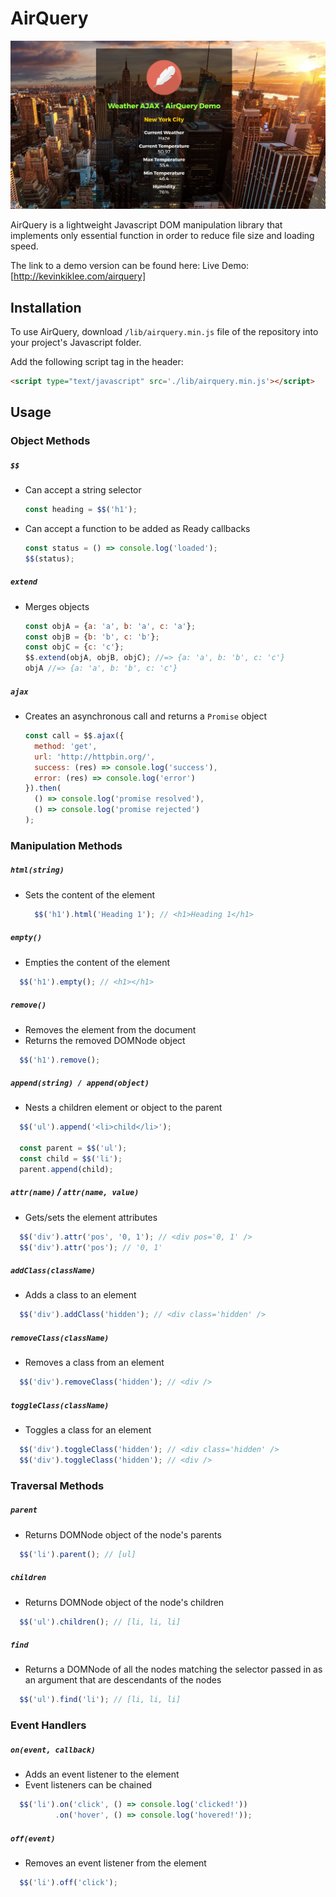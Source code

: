 # AirQuery

![Demo Screenshot](/assets/airquery-demo.png)

AirQuery is a lightweight Javascript DOM manipulation library that implements only essential function in order to reduce file size and loading speed.

The link to a demo version can be found here:
Live Demo: [http://kevinkiklee.com/airquery]

## Installation

To use AirQuery, download `/lib/airquery.min.js` file of the repository into your project's Javascript folder.

Add the following script tag in the header:

```html
<script type="text/javascript" src='./lib/airquery.min.js'></script>
```

## Usage

### Object Methods

##### `$$`
- Can accept a string selector
  ```javascript
  const heading = $$('h1');
  ```

- Can accept a function to be added as Ready callbacks
  ```javascript
  const status = () => console.log('loaded');
  $$(status);
  ```

##### `extend`
- Merges objects

  ```javascript
  const objA = {a: 'a', b: 'a', c: 'a'};
  const objB = {b: 'b', c: 'b'};
  const objC = {c: 'c'};
  $$.extend(objA, objB, objC); //=> {a: 'a', b: 'b', c: 'c'}
  objA //=> {a: 'a', b: 'b', c: 'c'}
  ```

##### `ajax`
- Creates an asynchronous call and returns a `Promise` object

  ```javascript
  const call = $$.ajax({
    method: 'get',
    url: 'http://httpbin.org/',
    success: (res) => console.log('success'),
    error: (res) => console.log('error')
  }).then(
    () => console.log('promise resolved'),
    () => console.log('promise rejected')
  );
  ```

### Manipulation Methods

##### `html(string)`
- Sets the content of the element

  ```javascript
    $$('h1').html('Heading 1'); // <h1>Heading 1</h1>
  ```

##### `empty()`
- Empties the content of the element
```javascript
  $$('h1').empty(); // <h1></h1>
```

##### `remove()`
- Removes the element from the document
- Returns the removed DOMNode object
```javascript
  $$('h1').remove();
```

##### `append(string) / append(object)`
- Nests a children element or object to the parent
```javascript
  $$('ul').append('<li>child</li>');

  const parent = $$('ul');
  const child = $$('li');
  parent.append(child);
```

##### `attr(name)` / `attr(name, value)`
- Gets/sets the element attributes
```javascript
  $$('div').attr('pos', '0, 1'); // <div pos='0, 1' />
  $$('div').attr('pos'); // '0, 1'
```

##### `addClass(className)`
- Adds a class to an element
```javascript
  $$('div').addClass('hidden'); // <div class='hidden' />
```

##### `removeClass(className)`
- Removes a class from an element
```javascript
  $$('div').removeClass('hidden'); // <div />
```

##### `toggleClass(className)`
- Toggles a class for an element
```javascript
  $$('div').toggleClass('hidden'); // <div class='hidden' />
  $$('div').toggleClass('hidden'); // <div />
```

### Traversal Methods

##### `parent`
- Returns DOMNode object of the node's parents
```javascript
  $$('li').parent(); // [ul]
```

##### `children`
- Returns DOMNode object of the node's children
```javascript
  $$('ul').children(); // [li, li, li]
```

##### `find`
- Returns a DOMNode of all the nodes matching the selector passed in as an argument that are descendants of the nodes
```javascript
  $$('ul').find('li'); // [li, li, li]
```

### Event Handlers

##### `on(event, callback)`
- Adds an event listener to the element
- Event listeners can be chained
```javascript
  $$('li').on('click', () => console.log('clicked!'))
          .on('hover', () => console.log('hovered!'));
```

##### `off(event)`
- Removes an event listener from the element
```javascript
  $$('li').off('click');
```
